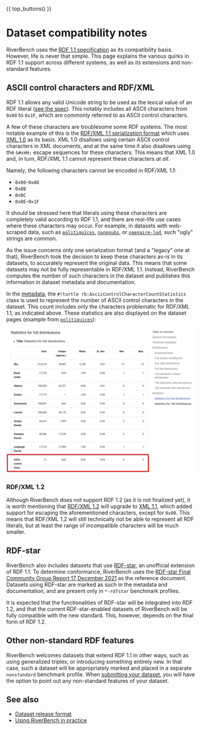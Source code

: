 {{ top_buttons() }}

# Dataset compatibility notes
<!-- Note: this specific title (Dataset compatibility notes) is used in the RiverBench metadata ontology to point users here. If you rename this page, update the ontology. -->

RiverBench uses the [RDF 1.1 specification](https://www.w3.org/TR/rdf11-concepts/) as its compatibility basis. However, life is never that simple. This page explains the various quirks in RDF 1.1 support across different systems, as well as its extensions and non-standard features.

## ASCII control characters and RDF/XML

RDF 1.1 allows any valid Unicode string to be used as the lexical value of an RDF literal ([see the spec](https://www.w3.org/TR/rdf11-concepts/#section-Graph-Literal)). This notably includes all ASCII characters from `0x00` to `0x1F`, which are commonly referred to as ASCII control characters.

A few of these characters are troublesome some RDF systems. The most notable example of this is the [RDF/XML 1.1 serialization format](https://www.w3.org/TR/rdf-syntax-grammar/) which uses [XML 1.0](https://www.w3.org/TR/xml/) as its basis. XML 1.0 disallows using certain ASCII control characters in XML documents, and at the same time it also disallows using the `&#xHH;` escape sequences for these characters. This means that XML 1.0 and, in turn, RDF/XML 1.1 cannot represent these characters *at all*.

Namely, the following characters cannot be encoded in RDF/XML 1.1:

- `0x00`-`0x08`
- `0x0B`
- `0x0C`
- `0x0E`-`0x1F`

It should be stressed here that literals using these characters are completely valid according to RDF 1.1, and there are real-life use cases where these characters may occur. For example, in datasets with web-scraped data, such as [`politiquices`](../datasets/politiquices/index.md), [`nanopubs`](../datasets/nanopubs/index.md), or [`openaire-lod`](../datasets/openaire-lod/index.md), such "ugly" strings are common.

As the issue concerns only one serialization format (and a "legacy" one at that), RiverBench took the decision to keep these characters as-is in its datasets, to accurately represent the original data. This means that some datasets may not be fully representable in RDF/XML 1.1. Instead, RiverBench computes the number of such characters in the dataset and publishes this information in dataset metadata and documentation.

In the [metadata](metadata.md), the `#!turtle rb:AsciiControlCharacterCountStatistics` class is used to represent the number of ASCII control characters in the dataset. This count includes only the characters problematic for RDF/XML 1.1, as indicated above. These statistics are also displayed on the dataset pages (example from [`politiquices`](../datasets/politiquices/index.md)):

![ASCII control character statistics](../assets/ascii_control_char_stats.png)

### RDF/XML 1.2

Although RiverBench does not support RDF 1.2 (as it is not finalized yet), it is worth mentioning that [RDF/XML 1.2](https://www.w3.org/TR/rdf12-xml/) will upgrade to [XML 1.1](https://www.w3.org/TR/xml11), which added support for escaping the aforementioned characters, except for `0x00`. This means that RDF/XML 1.2 will still technically not be able to represent all RDF literals, but at least the range of incompatible characters will be much smaller.

## RDF-star

RiverBench also includes datasets that use [RDF-star](https://www.w3.org/2021/12/rdf-star.html), an unofficial extension of RDF 1.1. To determine conformance, RiverBench uses the [RDF-star Final Community Group Report 17 December 2021](https://www.w3.org/2021/12/rdf-star.html) as the reference document. Datasets using RDF-star are marked as such in the metadata and documentation, and are present only in `*-rdfstar` benchmark profiles.

It is expected that the functionalities of RDF-star will be integrated into RDF 1.2, and that the current RDF-star-enabled datasets of RiverBench will be fully compatible with the new standard. This, however, depends on the final form of RDF 1.2.

## Other non-standard RDF features

RiverBench welcomes datasets that extend RDF 1.1 in other ways, such as using generalized triples, or introducing something entirely new. In that case, such a dataset will be appropriately marked and placed in a separate `nonstandard` benchmark profile. When [submitting your dataset](creating-new-dataset.md), you will have the option to point out any non-standard features of your dataset.

## See also

- [Dataset release format](dataset-release-format.md)
- [Using RiverBench in practice](using.md)
